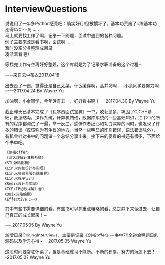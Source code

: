 # InterviewQuestions
说说用了一年多Python感受吧：确实好用!但被惯坏了，基本功荒废了~练基本功还得C/C++啊……<br>
马上就要找工作了啊，记录一下刷题，面试中遇到的各种问题。<br>
例子主要来源是看书啊，面试啊……<br>
暂时没空分类整理成目录<br>
凑活着看吧！<br>

等找完工作有空再好好整理，这个库就是为了记录求职准备的这个过程~<br>

----来自云中布衣2017.04.18 

出去走了一圈，觉得还是自己太菜，什么缓存啊，高并发啊……小余同学要努力啊~---2017.04.24 By Wayne Yu

加油啊，小余同学，今年没有五一，好好看书啊！---2017.04.30 By Wayne Yu

截止昨天已基本完成了《程序员面试宝典》一书，收获颇多，巩固了C/C++基础，数据结构，操作系统，计算机网络，数据库系统的一些基础知识，把书中的所有的程序都调试了一遍，举一反三，感慨作者细心和功力深厚的同时，也发现了许多的错误（应该称为有争议的地方，当然一些明显的印刷错误，语法错误除外），有机会针对书中的问题做一个总结分享出来。接下来的要看的书还有很多，下面给个书单吧。

	《剑指offer》
	《深入理解计算机系统》
	《STL源码剖析》
	《Linux内核设计与实现》
	《Linux多线程服务端编程》
	《Linux程序设计》
	《Redis设计与实现》
	《TCP/IP协议详解》卷1
	《Unix网络编程》
	《Effective C++》

其中有些书需要详细的看，有些书可以抓重点粗略的看，总之静下来读进去，让自己真正的成长起来！~

--- 2017.05.05 By Wayne Yu

新增目录CodingInterviews，主要是记录《剑指offer》一书中70余道编程题目的源码以及学习心得~---2017.05.05 Wayne Yu

这段时间要常驻怀柔了，但是基础练习不能断。不断的积累，努力的沉淀下去！---2017.05.08 Wayne Yu



